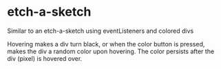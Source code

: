 # etch-a-sketch
Similar to an etch-a-sketch using eventListeners and colored divs

Hovering makes a div turn black, or when the color button is pressed, makes the
div a random color upon hovering. The color persists after the div (pixel) is
hovered over.

